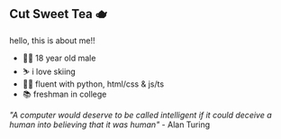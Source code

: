 ## Cut Sweet Tea 🫖

hello, this is about me!!
- 🏳️‍🌈 18 year old male
- ⛷️ i love skiing
- 🧑‍💻 fluent with python, html/css & js/ts
- 📚 freshman in college

*"A computer would deserve to be called intelligent if it could deceive a human into believing that it was human"* - Alan Turing

